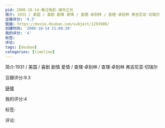 ```yaml
---
pid: 2008-10-14-看过电影-城市之光
简介: 1931 / 美国 / 喜剧 剧情 爱情 / 查理·卓别林 / 查理·卓别林 弗吉尼亚·切瑞尔
豆瓣评分: '9.3'
链接: https://movie.douban.com/subject/1293908/
创建时间: '2008-10-14 21:08:20'
我的评分: '4'
标签:
评论:
tags: [douban]
categories: [timeline]
---
```

简介:1931 / 美国 / 喜剧 剧情 爱情 / 查理·卓别林 / 查理·卓别林 弗吉尼亚·切瑞尔

豆瓣评分:9.3

[链接](https://movie.douban.com/subject/1293908/)

我的评分:4

标签:

评论:

